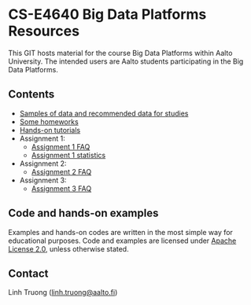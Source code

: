 # CS-E4640 Big Data Platforms Resources

This GIT hosts material for the course Big Data Platforms within Aalto University. The intended users are Aalto students participating in the Big Data Platforms.

 ## Contents

 * [Samples of data and recommended data for studies](data/)
 * [Some homeworks](homeworks/)
 * [Hands-on tutorials](tutorials/)
 * Assignment 1:
   - [Assignment 1 FAQ](assignment1-faq.md)
   - [Assignment 1 statistics](assignments/assignment1/)
 * Assignment 2:
   - [Assignment 2 FAQ](assignment2-faq.md)
 * Assignment 3:
   - [Assignment 3 FAQ](assignments/assignment3/assignment3-faq.md)


## Code and hands-on examples

Examples and hands-on codes are written in the most simple way for educational purposes. Code and examples are licensed under [Apache License 2.0](APACHE-LICENSE-2.0.txt), unless otherwise stated.

## Contact

Linh Truong (linh.truong@aalto.fi)
